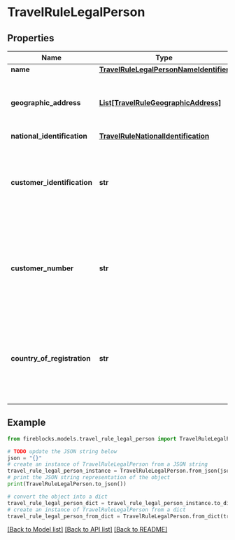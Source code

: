 # TravelRuleLegalPerson


## Properties

Name | Type | Description | Notes
------------ | ------------- | ------------- | -------------
**name** | [**TravelRuleLegalPersonNameIdentifier**](TravelRuleLegalPersonNameIdentifier.md) |  | [optional] 
**geographic_address** | [**List[TravelRuleGeographicAddress]**](TravelRuleGeographicAddress.md) | The array of geographic addresses associated with the legal person. | [optional] 
**national_identification** | [**TravelRuleNationalIdentification**](TravelRuleNationalIdentification.md) |  | [optional] 
**customer_identification** | **str** | A unique identifier that identifies the customer in the organization&#39;s context. The value must be encrypted. | [optional] 
**customer_number** | **str** | A distinct identifier that uniquely identifies the customer within the organization. The value must be encrypted. | [optional] 
**country_of_registration** | **str** | The ISO-3166 Alpha-2 country code where the legal person is registered. The value must be encrypted. | [optional] 

## Example

```python
from fireblocks.models.travel_rule_legal_person import TravelRuleLegalPerson

# TODO update the JSON string below
json = "{}"
# create an instance of TravelRuleLegalPerson from a JSON string
travel_rule_legal_person_instance = TravelRuleLegalPerson.from_json(json)
# print the JSON string representation of the object
print(TravelRuleLegalPerson.to_json())

# convert the object into a dict
travel_rule_legal_person_dict = travel_rule_legal_person_instance.to_dict()
# create an instance of TravelRuleLegalPerson from a dict
travel_rule_legal_person_from_dict = TravelRuleLegalPerson.from_dict(travel_rule_legal_person_dict)
```
[[Back to Model list]](../README.md#documentation-for-models) [[Back to API list]](../README.md#documentation-for-api-endpoints) [[Back to README]](../README.md)


